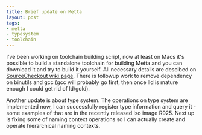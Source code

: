 ```yaml
--- 
title: Brief update on Metta
layout: post
tags: 
- metta
- typesystem
- toolchain
---
```

I've been working on toolchain building script, now at least on Macs it's
possible to build a standalone toolchain for building Metta and you can
download it and try to build it yourself. All necessary details are descibed
on [SourceCheckout wiki page](http://metta.exquance.com/wiki/SourceCheckout).
There is followup work to remove dependency on binutils and gcc (gcc will
probably go first, then once lld is mature enough I could get rid of ld/gold).

Another update is about type system. The operations on type system are
implemented now, I can successfully register type information and query it -
some examples of that are in the recently released iso image R925. Next up is
fixing some of naming context operations so I can actually create and operate
hierarchical naming contexts.
